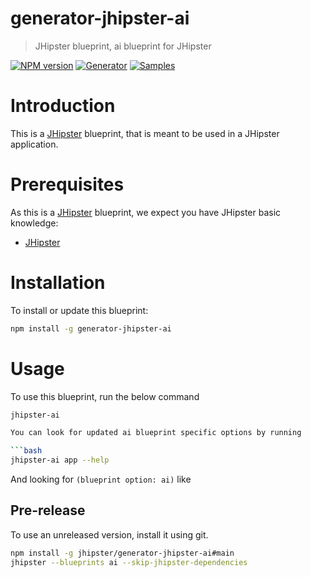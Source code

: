# generator-jhipster-ai

> JHipster blueprint, ai blueprint for JHipster

[![NPM version][npm-image]][npm-url]
[![Generator][github-generator-image]][github-generator-url]
[![Samples][github-samples-image]][github-samples-url]

# Introduction

This is a [JHipster](https://www.jhipster.tech/) blueprint, that is meant to be used in a JHipster application.

# Prerequisites

As this is a [JHipster](https://www.jhipster.tech/) blueprint, we expect you have JHipster basic knowledge:

- [JHipster](https://www.jhipster.tech/)

# Installation

To install or update this blueprint:

```bash
npm install -g generator-jhipster-ai
```

# Usage

To use this blueprint, run the below command

````bash
jhipster-ai

You can look for updated ai blueprint specific options by running

```bash
jhipster-ai app --help
````

And looking for `(blueprint option: ai)` like

## Pre-release

To use an unreleased version, install it using git.

```bash
npm install -g jhipster/generator-jhipster-ai#main
jhipster --blueprints ai --skip-jhipster-dependencies
```

[npm-image]: https://img.shields.io/npm/v/generator-jhipster-ai.svg
[npm-url]: https://npmjs.org/package/generator-jhipster-ai
[github-generator-image]: https://github.com/jhipster/generator-jhipster-ai/actions/workflows/generator.yml/badge.svg
[github-generator-url]: https://github.com/jhipster/generator-jhipster-ai/actions/workflows/generator.yml
[github-samples-image]: https://github.com/jhipster/generator-jhipster-ai/actions/workflows/samples.yml/badge.svg
[github-samples-url]: https://github.com/jhipster/generator-jhipster-ai/actions/workflows/samples.yml
